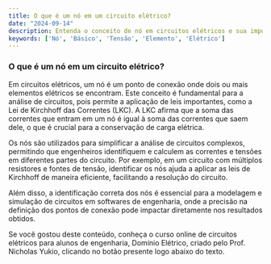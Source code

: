 ```yaml
---
title: O que é um nó em um circuito elétrico?
date: "2024-09-14"
description: Entenda o conceito de nó em circuitos elétricos e sua importância na análise de circuitos.
keywords: ['Nó', 'Básico', 'Tensão', 'Elemento', 'Elétrico']
---
```


### O que é um nó em um circuito elétrico?

Em circuitos elétricos, um nó é um ponto de conexão onde dois ou mais elementos elétricos se encontram. Este conceito é fundamental para a análise de circuitos, pois permite a aplicação de leis importantes, como a Lei de Kirchhoff das Correntes (LKC). A LKC afirma que a soma das correntes que entram em um nó é igual à soma das correntes que saem dele, o que é crucial para a conservação de carga elétrica.

Os nós são utilizados para simplificar a análise de circuitos complexos, permitindo que engenheiros identifiquem e calculem as correntes e tensões em diferentes partes do circuito. Por exemplo, em um circuito com múltiplos resistores e fontes de tensão, identificar os nós ajuda a aplicar as leis de Kirchhoff de maneira eficiente, facilitando a resolução do circuito.

Além disso, a identificação correta dos nós é essencial para a modelagem e simulação de circuitos em softwares de engenharia, onde a precisão na definição dos pontos de conexão pode impactar diretamente nos resultados obtidos.

Se você gostou deste conteúdo, conheça o curso online de circuitos elétricos para alunos de engenharia, Domínio Elétrico, criado pelo Prof. Nicholas Yukio, clicando no botão presente logo abaixo do texto.